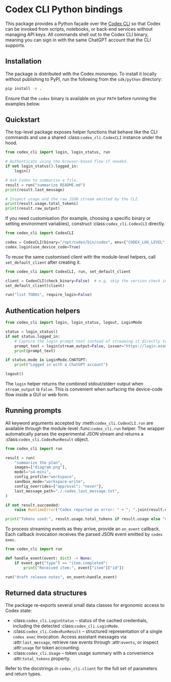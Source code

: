 # Codex CLI Python bindings

This package provides a Python façade over the [Codex CLI](https://github.com/openai/codex)
so that Codex can be invoked from scripts, notebooks, or back-end services without
managing API keys. All commands shell out to the Codex CLI binary, meaning you can sign
in with the same ChatGPT account that the CLI supports.

## Installation

The package is distributed with the Codex monorepo. To install it locally without
publishing to PyPI, run the following from the `sdk/python` directory:

```bash
pip install -e .
```

Ensure that the `codex` binary is available on your `PATH` before running the examples
below.

## Quickstart

The top-level package exposes helper functions that behave like the CLI commands and
use a shared :class:`codex_cli.CodexCLI` instance under the hood.

```python
from codex_cli import login, login_status, run

# Authenticate using the browser-based flow if needed.
if not login_status().logged_in:
    login()

# Ask Codex to summarise a file.
result = run("summarize README.md")
print(result.last_message)

# Inspect usage and the raw JSON stream emitted by the CLI.
print(result.usage.total_tokens)
print(result.raw_output)
```

If you need customisation (for example, choosing a specific binary or setting
environment variables), construct :class:`codex_cli.CodexCLI` directly.

```python
from codex_cli import CodexCLI

codex = CodexCLI(binary="/opt/codex/bin/codex", env={"CODEX_LOG_LEVEL": "debug"})
codex.login(use_device_code=True)
```

To reuse the same customised client with the module-level helpers, call
``set_default_client`` after creating it.

```python
from codex_cli import CodexCLI, run, set_default_client

client = CodexCLI(check_binary=False)  # e.g. skip the version check in CI
set_default_client(client)

run("list TODOs", require_login=False)
```

## Authentication helpers

```python
from codex_cli import login, login_status, logout, LoginMode

status = login_status()
if not status.logged_in:
    # Capture the login prompt text instead of streaming it directly to stdout/stderr.
    prompt_text = login(stream_output=False, issuer="https://login.example", client_id="abc123")
    print(prompt_text)

if status.mode is LoginMode.CHATGPT:
    print("Logged in with a ChatGPT account")

logout()
```

The ``login`` helper returns the combined stdout/stderr output when ``stream_output``
is ``False``. This is convenient when surfacing the device-code flow inside a GUI or
web form.

## Running prompts

All keyword arguments accepted by :meth:`codex_cli.CodexCLI.run` are available through
the module-level :func:`codex_cli.run` helper. The wrapper automatically parses the
experimental JSON stream and returns a :class:`codex_cli.CodexRunResult` object.

```python
from codex_cli import run

result = run(
    "summarize the plan",
    images=["diagram.png"],
    model="o4-mini",
    config_profile="workspace",
    sandbox_mode="workspace-write",
    config_overrides={"approval": "never"},
    last_message_path="./.codex_last_message.txt",
)

if not result.succeeded:
    raise RuntimeError("Codex reported an error: " + "; ".join(result.errors))

print("Tokens used:", result.usage.total_tokens if result.usage else "unknown")
```

To process streaming events as they arrive, provide an ``on_event`` callback. Each
callback invocation receives the parsed JSON event emitted by ``codex exec``.

```python
from codex_cli import run

def handle_event(event: dict) -> None:
    if event.get("type") == "item.completed":
        print("Received item:", event["item"]["id"])

run("draft release notes", on_event=handle_event)
```

## Returned data structures

The package re-exports several small data classes for ergonomic access to Codex state:

* :class:`codex_cli.LoginStatus` – status of the cached credentials, including
  the detected :class:`codex_cli.LoginMode`.
* :class:`codex_cli.CodexRunResult` – structured representation of a single ``codex exec``
  invocation. Access assistant messages via :attr:`last_message`, retrieve raw
  events through :attr:`events`, or inspect :attr:`usage` for token accounting.
* :class:`codex_cli.Usage` – token usage summary with a convenience
  :attr:`total_tokens` property.

Refer to the docstrings in ``codex_cli.client`` for the full set of parameters and
return types.
